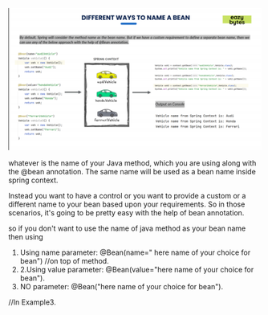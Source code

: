 ![1715273159250](image/15.ways_to_name_a_bean/1715273159250.png)


whatever is the name of your Java method, which you are using along with the @bean annotation.
The same name will be used as a bean name inside spring context.

Instead you want to have a control or you want to provide a custom or a different name to your bean based upon your requirements.
So in those scenarios, it's going to be pretty easy with the help of bean annotation.

so if you don't want to use the name of java method as your bean name then using

1. Using name parameter: @Bean(name=" here name of your choice for bean") //on top of method.
2. 2.Using value parameter: @Bean(value="here name of your choice for bean").
3. NO parameter: @Bean("here name of your choice for bean").

//In Example3.
